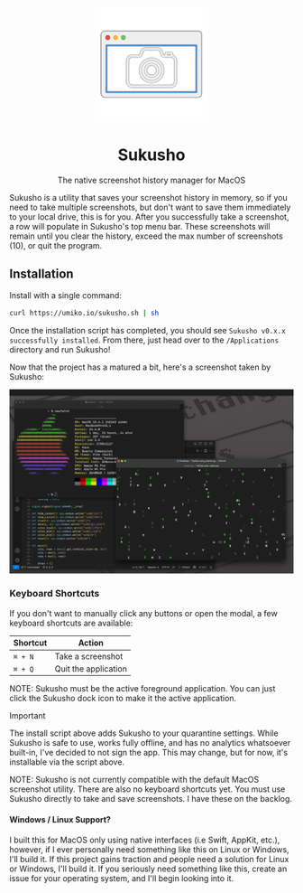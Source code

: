 <div align="center">
  <img width="40%" src="assets/AppIcon.png" />
  <h1>Sukusho</h1>
  <p>The native screenshot history manager for MacOS</p>
</div>


Sukusho is a utility that saves your screenshot history in memory, so if you need to take multiple screenshots, but don't want to save them immediately to your local drive, this is for you. After you successfully take a screenshot, a row will populate in Sukusho's top menu bar. These screenshots will remain until you clear the history, exceed the max number of screenshots (10), or quit the program.

## Installation

Install with a single command:

```bash
curl https://umiko.io/sukusho.sh | sh
```

Once the installation script has completed, you should see `Sukusho v0.x.x successfully installed`. From there, just head over to the `/Applications` directory and run Sukusho!

Now that the project has a matured a bit, here's a screenshot taken by Sukusho:

<img src="assets/SukushoScreenshotExample.jpg" >

### Keyboard Shortcuts

If you don't want to manually click any buttons or open the modal, a few keyboard shortcuts are available:

| Shortcut | Action               |
| -------- | -------------------- |
| `⌘ + N`  | Take a screenshot    |
| `⌘ + Q`  | Quit the application |

NOTE: Sukusho must be the active foreground application. You can just click the Sukusho dock icon to make it the active application.

> [!IMPORTANT]
> The install script above adds Sukusho to your quarantine settings.
> While Sukusho is safe to use, works fully offline, and has no analytics whatsoever built-in, I've decided to not sign the app. This may change, but for now, it's installable via the script above.

NOTE: Sukusho is not currently compatible with the default MacOS screenshot utility. There are also no keyboard shortcuts yet. You must use Sukusho directly to take and save screenshots. I have these on the backlog.

#### Windows / Linux Support?
I built this for MacOS only using native interfaces (i.e Swift, AppKit, etc.), however, if I ever personally need something like this on Linux or Windows, I'll build it. If this project gains traction and people need a solution for Linux or Windows, I'll build it. If you seriously need something like this, create an issue for your operating system, and I'll begin looking into it.

